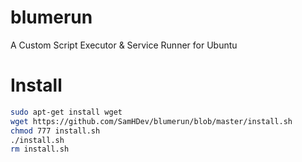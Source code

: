 # blumerun
A Custom Script Executor &amp; Service Runner for Ubuntu

# Install
```bash
sudo apt-get install wget
wget https://github.com/SamHDev/blumerun/blob/master/install.sh
chmod 777 install.sh
./install.sh
rm install.sh
```
